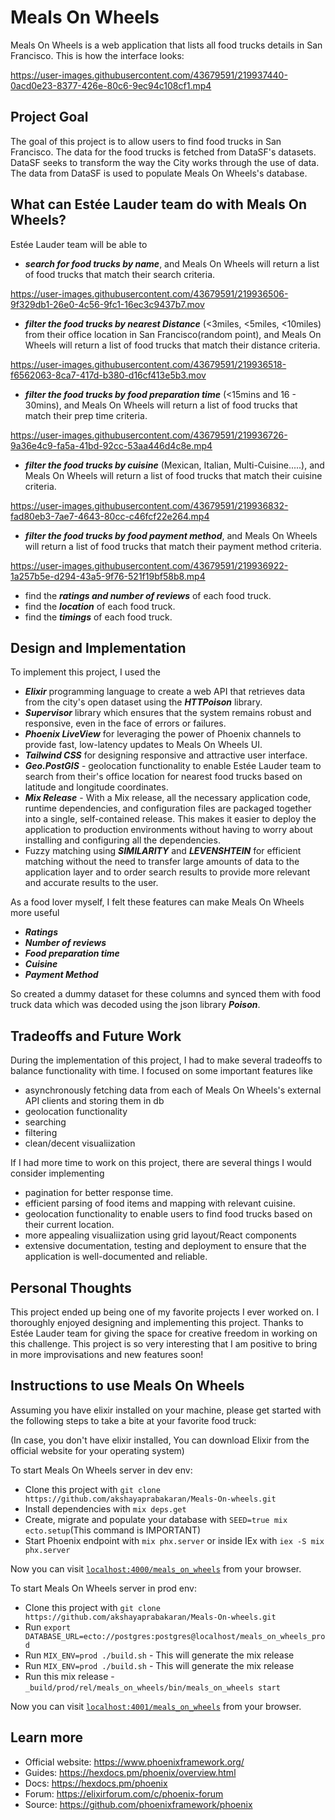# Meals On Wheels

Meals On Wheels is a web application that lists all food trucks details in San Francisco. 
This is how the interface looks:



https://user-images.githubusercontent.com/43679591/219937440-0acd0e23-8377-426e-80c6-9ec94c108cf1.mp4


## Project Goal

The goal of this project is to allow users to find food trucks in San Francisco. The data for the food trucks is fetched from DataSF's datasets. DataSF seeks to transform the way the City works through the use of data. The data from DataSF is used to populate Meals On Wheels's database. 

## What can Estée Lauder team do with Meals On Wheels?

Estée Lauder team will be able to 
  * ***search for food trucks by name***, and Meals On Wheels will return a list of food trucks that match their search criteria.
  

https://user-images.githubusercontent.com/43679591/219936506-9f329db1-26e0-4c56-9fc1-16ec3c9437b7.mov


  * ***filter the food trucks by nearest Distance*** (<3miles, <5miles, <10miles) from their office location in San Francisco(random point), and Meals On Wheels will return a list of food trucks that match their distance criteria.


https://user-images.githubusercontent.com/43679591/219936518-f6562063-8ca7-417d-b380-d16cf413e5b3.mov



  * ***filter the food trucks by food preparation time*** (<15mins and 16 - 30mins), and Meals On Wheels will return a list of food trucks that match their prep time criteria.


https://user-images.githubusercontent.com/43679591/219936726-9a36e4c9-fa5a-41bd-92cc-53aa446d4c8e.mp4



  * ***filter the food trucks by cuisine*** (Mexican, Italian, Multi-Cuisine.....), and Meals On Wheels will return a list of food trucks that match their cuisine criteria.



https://user-images.githubusercontent.com/43679591/219936832-fad80eb3-7ae7-4643-80cc-c46fcf22e264.mp4


  * ***filter the food trucks by food payment method***, and Meals On Wheels will return a list of food trucks that match their payment method criteria.


https://user-images.githubusercontent.com/43679591/219936922-1a257b5e-d294-43a5-9f76-521f19bf58b8.mp4



  * find the ***ratings and number of reviews*** of each food truck.
  * find the ***location*** of each food truck.
  * find the ***timings*** of each food truck.
  
## Design and Implementation

To implement this project, I used the 
* ***Elixir*** programming language to create a web API that retrieves data from the city's open dataset using the ***HTTPoison*** library. 
* ***Supervisor*** library which ensures that the system remains robust and responsive, even in the face of errors or failures.
* ***Phoenix LiveView*** for leveraging the power of Phoenix channels to provide fast, low-latency updates to Meals On Wheels UI.
* ***Tailwind CSS*** for designing responsive and attractive user interface.
* ***Geo.PostGIS*** - geolocation functionality to enable Estée Lauder team to search from their's office location for nearest food trucks based on latitude and longitude coordinates. 
* ***Mix Release*** - With a Mix release, all the necessary application code, runtime dependencies, and configuration files are packaged together into a single, self-contained release. This makes it easier to deploy the application to production environments without having to worry about installing and configuring all the dependencies.
* Fuzzy matching using ***SIMILARITY*** and ***LEVENSHTEIN*** for efficient matching without the need to transfer large amounts of data to the application layer and to order search results to provide more relevant and accurate results to the user. 

As a food lover myself, I felt these features can make Meals On Wheels more useful
* ***Ratings***
* ***Number of reviews***
* ***Food preparation time***
* ***Cuisine***
* ***Payment Method***

So created a dummy dataset for these columns and synced them with food truck data which was decoded using the json library ***Poison***.

## Tradeoffs and Future Work
During the implementation of this project, I had to make several tradeoffs to balance functionality with time. I focused on some important features like 

* asynchronously fetching data from each of Meals On Wheels's external API clients and storing them in db
* geolocation functionality
* searching
* filtering
* clean/decent visualiization

If I had more time to work on this project, there are several things I would consider implementing
* pagination for better response time.
* efficient parsing of food items and mapping with relevant cuisine.
* geolocation functionality to enable users to find food trucks based on their current location.
* more appealing visualiization using grid layout/React components
* extensive documentation, testing and deployment to ensure that the application is well-documented and reliable.

## Personal Thoughts
This project ended up being one of my favorite projects I ever worked on. I thoroughly enjoyed designing and implementing this project. Thanks to Estée Lauder team for giving the space for creative freedom in working on this challenge. This project is so very interesting that I am positive to bring in more improvisations and new features soon!


## Instructions to use Meals On Wheels

Assuming you have elixir installed on your machine, please get started with the following steps to take a bite at your favorite food truck:

(In case, you don't have elixir installed, You can download Elixir from the official website for your operating system)

To start Meals On Wheels server in dev env:


  * Clone this project with `git clone https://github.com/akshayaprabakaran/Meals-On-wheels.git`
  * Install dependencies with `mix deps.get`
  * Create, migrate and populate your database with `SEED=true mix ecto.setup`(This command is IMPORTANT)
  * Start Phoenix endpoint with `mix phx.server` or inside IEx with `iex -S mix phx.server`

Now you can visit [`localhost:4000/meals_on_wheels`](http://localhost:4000/meals_on_wheels) from your browser.

To start Meals On Wheels server in  prod env:

  * Clone this project with `git clone https://github.com/akshayaprabakaran/Meals-On-wheels.git`
  * Run `export DATABASE_URL=ecto://postgres:postgres@localhost/meals_on_wheels_prod`
  * Run `MIX_ENV=prod ./build.sh` - This will generate the mix release
  * Run `MIX_ENV=prod ./build.sh` - This will generate the mix release
  * Run this mix release - `_build/prod/rel/meals_on_wheels/bin/meals_on_wheels start`  

Now you can visit [`localhost:4001/meals_on_wheels`](http://localhost:4001/meals_on_wheels) from your browser.

## Learn more

  * Official website: https://www.phoenixframework.org/
  * Guides: https://hexdocs.pm/phoenix/overview.html
  * Docs: https://hexdocs.pm/phoenix
  * Forum: https://elixirforum.com/c/phoenix-forum
  * Source: https://github.com/phoenixframework/phoenix
